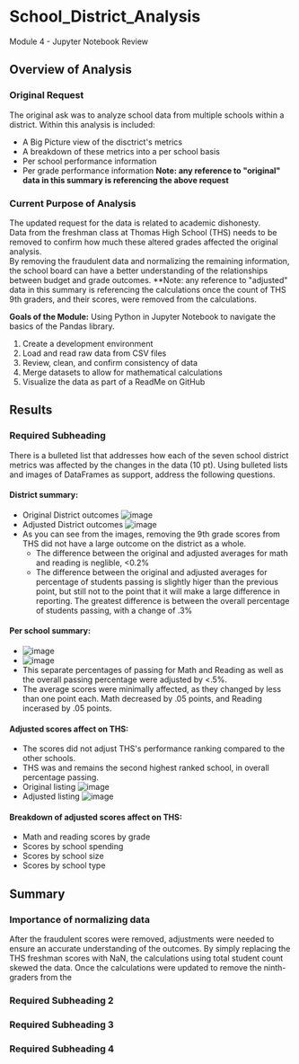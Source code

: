 # School_District_Analysis
Module 4 - Jupyter Notebook Review

## Overview of Analysis
### Original Request
The original ask was to analyze school data from multiple schools within a district. Within this analysis is included:
- A Big Picture view of the disctrict's metrics
- A breakdown of these metrics into a per school basis
- Per school performance information
- Per grade performance information
**Note: any reference to "original" data in this summary is referencing the above request**

### Current Purpose of Analysis
The updated request for the data is related to academic dishonesty.  
Data from the freshman class at Thomas High School (THS) needs to be removed to confirm how much these altered grades affected the original analysis.  
By removing the fraudulent data and normalizing the remaining information, the school board can have a better understanding of the relationships between budget and grade outcomes. 
**Note: any reference to "adjusted" data in this summary is referencing the calculations once the count of THS 9th graders, and their scores, were removed from the calculations.

**Goals of the Module:** Using Python in Jupyter Notebook to navigate the basics of the Pandas library.
1. Create a development environment
2. Load and read raw data from CSV files
3. Review, clean, and confirm consistency of data
4. Merge datasets to allow for mathematical calculations
5. Visualize the data as part of a ReadMe on GitHub


## Results
### Required Subheading
There is a bulleted list that addresses how each of the seven school district metrics was affected by the changes in the data (10 pt).
Using bulleted lists and images of DataFrames as support, address the following questions.

#### District summary:
- Original District outcomes  ![image](https://user-images.githubusercontent.com/91762315/141832318-afdb85b3-5765-47d6-b960-079fbc87cbc5.png)
- Adjusted District outcomes  ![image](https://user-images.githubusercontent.com/91762315/141831840-b64fe796-e01e-4933-b1cf-fc27e2ae3d05.png)
- As you can see from the images, removing the 9th grade scores from THS did not have a large outcome on the district as a whole.
  - The difference between the original and adjusted averages for math and reading is neglible, <0.2%
  - The difference between the original and adjusted averages for percentage of students passing is slightly higer than the previous point, but still not to the point that it will make a large difference in reporting. The greatest difference is between the overall percentage of students passing, with a change of .3%

#### Per school summary:
- ![image](https://user-images.githubusercontent.com/91762315/141836274-9744eb4b-6b59-461d-b4ee-c174565baf33.png)
- ![image](https://user-images.githubusercontent.com/91762315/141836113-72508d0c-adc2-46b3-9227-0eec294326ce.png)
- This separate percentages of passing for Math and Reading as well as the overall passing percentage were adjusted by <.5%.
- The average scores were minimally affected, as they changed by less than one point each. Math decreased by .05 points, and Reading incerased by .05 points.

#### Adjusted scores affect on THS:
- The scores did not adjust THS's performance ranking compared to the other schools.
- THS was and remains the second highest ranked school, in overall percentage passing.
- Original listing  ![image](https://user-images.githubusercontent.com/91762315/141837602-118ceb95-2998-4891-b7b9-c845b24d9d51.png)
- Adjusted listing  ![image](https://user-images.githubusercontent.com/91762315/141837694-532c6f77-8e11-4a96-a786-a7dedaba8c17.png)

#### Breakdown of adjusted scores affect on THS:
 - Math and reading scores by grade
 - Scores by school spending
 - Scores by school size
 - Scores by school type


## Summary
### Importance of normalizing data
After the fraudulent scores were removed, adjustments were needed to ensure an accurate understanding of the outcomes.  By simply replacing the THS freshman scores with NaN, the calculations using total student count skewed the data.  Once the calculations were updated to remove the ninth-graders from the 

### Required Subheading 2
### Required Subheading 3
### Required Subheading 4


